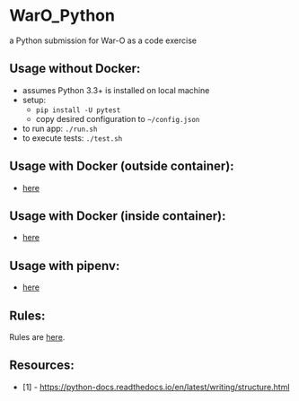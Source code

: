 
WarO_Python
=========

a Python submission for War-O as a code exercise

Usage without Docker:
---------

* assumes Python 3.3+ is installed on local machine
* setup:
    - `pip install -U pytest`
    - copy desired configuration to `~/config.json`
* to run app: `./run.sh`
* to execute tests: `./test.sh`

Usage with Docker (outside container):
---------

* [here](README.docker.md)

Usage with Docker (inside container):
---------

* [here](README.docker.interactive.md)

Usage with pipenv:
---------

* [here](README.pipenv.md)

Rules:
---------

Rules are [here](Rules.md).

Resources:
---------

* [1] - https://python-docs.readthedocs.io/en/latest/writing/structure.html
